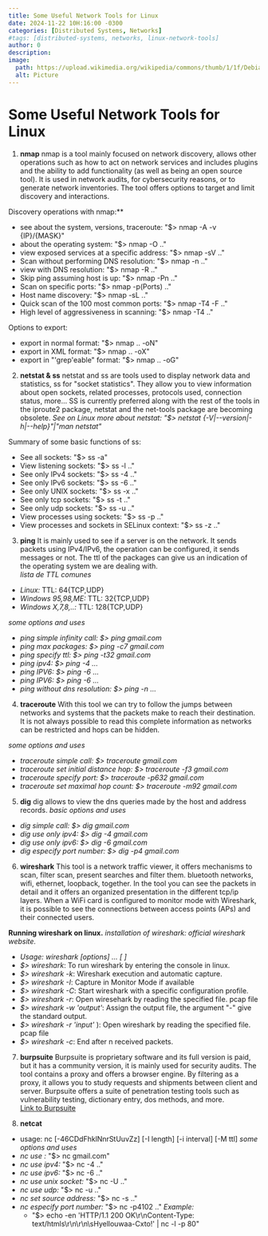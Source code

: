 ```yaml
---
title: Some Useful Network Tools for Linux
date: 2024-11-22 10H:16:00 -0300
categories: [Distributed Systems, Networks]
#tags: [distributed-systems, networks, linux-network-tools]
author: 0
description:
image:
  path: https://upload.wikimedia.org/wikipedia/commons/thumb/1/1f/Debian_Tux.png/640px-Debian_Tux.png
  alt: Picture
---
```


# Some Useful Network Tools for Linux

1. **nmap**
nmap is a tool mainly focused on network discovery, allows other operations such as how to act on network services and includes plugins and the ability to add functionality (as well as being an open source tool). It is used in network audits, for cybersecurity reasons, or to generate network inventories. The tool offers options to target and limit discovery and interactions. 

Discovery operations with nmap:**
* see about the system, versions, traceroute: "$> nmap -A -v {IP}/{MASK}"
* about the operating system: "$> nmap -O .."
* view exposed services at a specific address: "$> nmap -sV .."
* Scan without performing DNS resolution: "$> nmap -n .."
* view with DNS resolution: "$> nmap -R .."
* Skip ping assuming host is up: "$> nmap -Pn .."
* Scan on specific ports: "$> nmap -p(Ports) .."
* Host name discovery: "$> nmap -sL .."
* Quick scan of the 100 most common ports: "$> nmap -T4 -F .."
* High level of aggressiveness in scanning: "$> nmap -T4 .." 

Options to export:
* export in normal format: "$> nmap .. -oN"  
* export in XML format: "$> nmap .. -oX"  
* export in "'grep'eable" format: "$> nmap .. -oG"  


2. **netstat & ss**
netstat and ss are tools used to display network data and statistics, ss  for "socket statistics". They allow you to view information about open sockets, related processes, protocols used, connection status, more... SS is currently preferred along with the rest of the tools in the iproute2 package, netstat and the net-tools package are becoming obsolete.
*See on Linux more about netstat: "$> netstat {-V|--version|-h|--help}"|"man netstat"*

Summary of some basic functions of ss:
* See all sockets: "$> ss -a" 
* View listening sockets: "$> ss -l .." 
* See only IPv4 sockets: "$> ss -4 .."
* See only IPv6 sockets: "$> ss -6 .."
* See only UNIX sockets: "$> ss -x .."
* See only tcp sockets: "$> ss -t .."
* See only udp sockets: "$> ss -u .."
* View processes using sockets: "$> ss -p .." 
* View processes and sockets in SELinux context: "$> ss -z .." 

3. **ping**
It is mainly used to see if a server is on the network. It sends packets using IPv4/IPv6, the operation can be configured, it sends messages or not. The ttl of the packages can give us an indication of the operating system we are dealing with.      
*lista de TTL comunes*
* *Linux:* TTL: 64{TCP,UDP}
* *Windows 95,98,ME:* TTL: 32{TCP,UDP}
* *Windows X,7,8,..:* TTL: 128{TCP,UDP} 

*some options and uses*
* *ping simple infinity call:* *$> ping gmail.com*
* *ping max packages:* *$> ping -c7 gmail.com*
* *ping specify ttl:* *$> ping -t32 gmail.com*
* *ping ipv4:* *$> ping -4 ...*
* *ping IPV6:* *$> ping -6 ...*
* *ping IPV6:* *$> ping -6 ...*
* *ping without dns resolution:* *$> ping -n ...*

4. **traceroute**
With this tool we can try to follow the jumps between networks and systems that the packets make to reach their destination. It is not always possible to read this complete information as networks can be restricted and hops can be hidden.

*some options and uses*
* *traceroute simple call:* *$> traceroute gmail.com*
* *traceroute set initial distance hop:* *$> traceroute -f3 gmail.com*
* *traceroute specify port:* *$> traceroute -p632 gmail.com*
* *traceroute set maximal hop count:* *$> traceroute  -m92 gmail.com*


5. **dig**
dig allows to view the dns queries made by the host and address records.
*basic options and uses*
* *dig simple call:* *$> dig gmail.com*
* *dig use only ipv4:* *$> dig -4 gmail.com*
* *dig use only ipv6:* *$> dig -6 gmail.com*
* *dig especify port number:* *$> dig -p4 gmail.com*

6. **wireshark**
This tool is a network traffic viewer, it offers mechanisms to scan, filter scan, present searches and filter them. bluetooth networks, wifi, ethernet, loopback, together. In the tool you can see the packets in detail and it offers an organized presentation in the different tcp/ip layers. When a WiFi card is configured to monitor mode with Wireshark, it is possible to see the connections between access points (APs) and their connected users.

**Running wireshark on linux.**
*installation of wireshark: <a src="https//www.wireshark.org">official wireshark website</a>.*
* *Usage: wireshark [options] ... [ <infile> ]*
* *$> wireshark*: To run wireshark by entering the console in linux.
* *$> wireshark -k*: Wireshark execution and automatic capture. 
* *$> wireshark -I*: Capture in Monitor Mode if available 
* *$> wireshark -C*: Start wireshark with a specific configuration profile.
* *$> wireshark -r*: Open wiresehark by reading the specified file. pcap file  
* *$> wireshark -w 'output'*: Assign the output file, the argument "-" give the standard output.   
* *$> wireshark -r 'input'* ): Open wireshark by reading the specified file. pcap file  
* *$> wireshark -c*: End after n received packets.  

7. **burpsuite**
Burpsuite is proprietary software and its full version is paid, but it has a community version, it is mainly used for security audits.
The tool contains a proxy and offers a browser engine. By filtering as a proxy, it allows you to study requests and shipments between client and server. Burpsuite offers a suite of penetration testing tools such as vulnerability testing, dictionary entry, dos methods, and more.    
<a href="https://portswigger.net/burp" target="__blank">Link to Burpsuite</a>

8. **netcat**
* usage: nc [-46CDdFhklNnrStUuvZz] [-I length] [-i interval] [-M ttl]
*some options and uses*
* *nc use :* "$> nc gmail.com"
* *nc use ipv4:* "$> nc -4 .."
* *nc use ipv6:* "$> nc -6 .."
* *nc use unix socket:* "$> nc -U .."
* *nc use udp:* "$> nc -u .."
* *nc set source address:* "$> nc -s .."
* *nc especify port number:* "$> nc -p4102 .."
*Example:*
  * "$> echo -en 'HTTP/1.1 200 OK\r\nContent-Type: text/htmls\r\n\r\n\sHyellouwaa-Cxto!' | nc -l -p 80"
